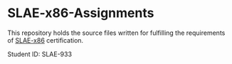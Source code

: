 # SLAE-x86-Assignments
This repository holds the source files written for fulfilling the requirements of [SLAE-x86](http://securitytube-training.com/online-courses/securitytube-linux-assembly-expert/) certification.

Student ID: SLAE-933
